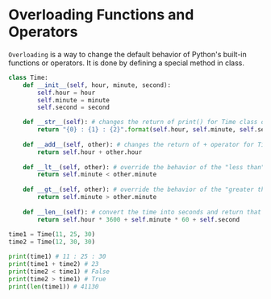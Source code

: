 # Overloading Functions and Operators 

```Overloading``` is a way to change the default behavior of Python's built-in functions or operators. It is done by defining a special method in class.

```python
class Time:
    def __init__(self, hour, minute, second):
        self.hour = hour
        self.minute = minute
        self.second = second

    def __str__(self): # changes the return of print() for Time class objects
        return "{0} : {1} : {2}".format(self.hour, self.minute, self.second)
    
    def __add__(self, other): # changes the return of + operator for Time class objects 
        return self.hour + other.hour
        
    def __lt__(self, other): # override the behavior of the "less than" operator. Compare two objects based on their minutes.
        return self.minute < other.minute
    
    def __gt__(self, other): # override the behavior of the "greater than" operator. Compare two objects based on their minutes.
        return self.minute > other.minute
    
    def __len__(self): # convert the time into seconds and return that value when len() is invoked
        return self.hour * 3600 + self.minute * 60 + self.second
        
time1 = Time(11, 25, 30)
time2 = Time(12, 30, 30)

print(time1) # 11 : 25 : 30
print(time1 + time2) # 23
print(time2 < time1) # False
print(time2 > time1) # True
print(len(time1)) # 41130
```
